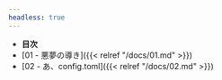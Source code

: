 ```yaml
---
headless: true
---
```


- **目次**
- [01 - 悪夢の導き]({{< relref "/docs/01.md" >}})
- [02 - あ、config.toml]({{< relref "/docs/02.md" >}})
